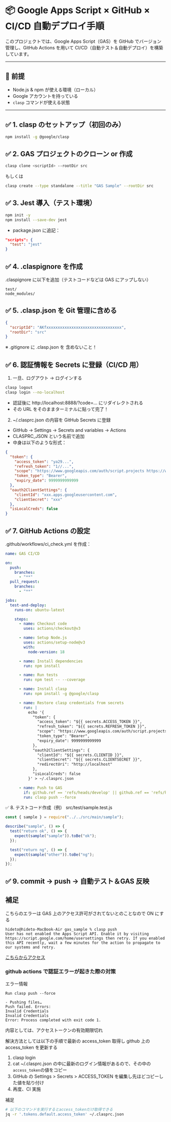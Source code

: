 # 📦 Google Apps Script × GitHub × CI/CD 自動デプロイ手順

このプロジェクトでは、Google Apps Script（GAS）を GitHub でバージョン管理し、GitHub Actions を用いて CI/CD（自動テスト＆自動デプロイ）を構築しています。

---

## 🔧 前提

- Node.js & npm が使える環境（ローカル）
- Google アカウントを持っている
- `clasp` コマンドが使える状態

---

## ✅ 1. clasp のセットアップ（初回のみ）

```bash
npm install -g @google/clasp
```

## ✅ 2. GAS プロジェクトのクローン or 作成

```bash
clasp clone <scriptId> --rootDir src
```

もしくは

```bash
clasp create --type standalone --title "GAS Sample" --rootDir src
```

## ✅ 3. Jest 導入（テスト環境）

```bash
npm init -y
npm install --save-dev jest
```

- package.json に追記：

```json
"scripts": {
  "test": "jest"
}
```

## ✅ 4. .claspignore を作成

.claspignore に以下を追加（テストコードなどは GAS にアップしない）

```text
test/
node_modules/
```

## ✅ 5. .clasp.json を Git 管理に含める

```json
{
  "scriptId": "AKfxxxxxxxxxxxxxxxxxxxxxxxxxxxxxxxxx",
  "rootDir": "src"
}
```

※ .gitignore に .clasp.json を 含めないこと！

## ✅ 6. 認証情報を Secrets に登録（CI/CD 用）

1. 一旦、ログアウト → ログインする

```bash
clasp logout
clasp login --no-localhost
```

- 認証後に http://localhost:8888/?code=... にリダイレクトされる
- その URL をそのままターミナルに貼って完了！

2. ~/.clasprc.json の内容を GitHub Secrets に登録

- GitHub → Settings → Secrets and variables → Actions
- CLASPRC_JSON という名前で追加
- 中身は以下のような形式：

```json
{
  "token": {
    "access_token": "ya29...",
    "refresh_token": "1//...",
    "scope": "https://www.googleapis.com/auth/script.projects https://www.googleapis.com/auth/script.deployments",
    "token_type": "Bearer",
    "expiry_date": 9999999999999
  },
  "oauth2ClientSettings": {
    "clientId": "xxx.apps.googleusercontent.com",
    "clientSecret": "xxx"
  },
  "isLocalCreds": false
}
```

## ✅ 7. GitHub Actions の設定

.github/workflows/ci_check.yml を作成：

```yml
name: GAS CI/CD

on:
  push:
    branches:
      - "**"
  pull_request:
    branches:
      - "**"

jobs:
  test-and-deploy:
    runs-on: ubuntu-latest

    steps:
      - name: Checkout code
        uses: actions/checkout@v3

      - name: Setup Node.js
        uses: actions/setup-node@v3
        with:
          node-version: 18

      - name: Install dependencies
        run: npm install

      - name: Run tests
        run: npm test -- --coverage

      - name: Install clasp
        run: npm install -g @google/clasp

      - name: Restore clasp credentials from secrets
        run: |
          echo '{
            "token": {
              "access_token": "${{ secrets.ACCESS_TOKEN }}",
              "refresh_token": "${{ secrets.REFRESH_TOKEN }}",
              "scope": "https://www.googleapis.com/auth/script.projects https://www.googleapis.com/auth/script.deployments",
              "token_type": "Bearer",
              "expiry_date": 9999999999999
            },
            "oauth2ClientSettings": {
              "clientId": "${{ secrets.CLIENTID }}",
              "clientSecret": "${{ secrets.CLIENTSECRET }}",
              "redirectUri": "http://localhost"
            },
            "isLocalCreds": false
          }' > ~/.clasprc.json

      - name: Push to GAS
        if: github.ref == 'refs/heads/develop' || github.ref == 'refs/heads/main'
        run: clasp push --force
```

✅ 8. テストコード作成（例）
src/test/sample.test.js

```javascript
const { sample } = require("../../src/main/sample");

describe("sample", () => {
  test("return ok", () => {
    expect(sample("sample")).toBe("ok");
  });

  test("return ng", () => {
    expect(sample("other")).toBe("ng");
  });
});
```

## ✅ 9. commit → push → 自動テスト＆GAS 反映

## 補足

こちらのエラーは GAS 上のアクセス許可がされてないとのことなので ON にする

```text
hideto@hideto-MacBook-Air gas_sample % clasp push
User has not enabled the Apps Script API. Enable it by visiting https://script.google.com/home/usersettings then retry. If you enabled this API recently, wait a few minutes for the action to propagate to our systems and retry.
```

[こちらからアクセス](https://script.google.com/home/usersettings)

### github actions で認証エラーが起きた際の対策

エラー情報

```log
Run clasp push --force

- Pushing files…
Push failed. Errors:
Invalid Credentials
Invalid Credentials
Error: Process completed with exit code 1.
```

内容としては、アクセストークンの有効期限切れ

解決方法としては以下の手順で最新の access_token 取得し github 上の access_token を更新する

1. clasp login
2. cat ~/.clasprc.json の中に最新のログイン情報があるので、その中の`access_token`の値をコピー
3. GitHub の Settings > Secrets > ACCESS_TOKEN を編集し先ほどコピーした値を貼り付け
4. 再度、CI 実施

補足

```bash
# 以下のコマンドを実行するとaccess_tokenだけ取得できる
jq -r '.tokens.default.access_token' ~/.clasprc.json
```
